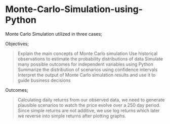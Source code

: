 # Monte-Carlo-Simulation-using-Python
Monte Carlo Simulation utilized in three cases;

Objectives;
> Explain the main concepts of Monte Carlo simulation
> Use historical observations to estimate the probability distributions of data
> Simulate many possible outcomes for independent variables using Python
> Summarize the distribution of scenarios using confidence intervals
> Interpret the output of Monte Carlo simulation results and use it to guide business decisions

Outcomes;
> Calculating daily returns from our observed data, we need to generate plausible scenarios to watch
the price evolve over a 250 day period.
> Since simple returns are not additive, we use log returns which later we reverse into simple returns after plotting graphs.


